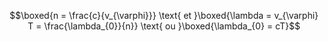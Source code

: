 $$\boxed{n = \frac{c}{v_{\varphi}}} \text{ et }\boxed{\lambda = v_{\varphi} T = \frac{\lambda_{0}}{n}} \text{ ou }\boxed{\lambda_{0} = cT}$$
$$$$